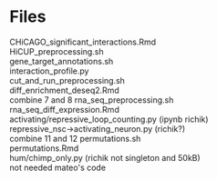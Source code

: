 # Files
CHiCAGO_significant_interactions.Rmd  
HiCUP_preprocessing.sh<br>
gene_target_annotations.sh<br>
interaction_profile.py<br>
cut_and_run_preprocessing.sh<br> 
diff_enrichment_deseq2.Rmd<br> combine 7 and 8
rna_seq_preprocessing.sh<br>
rna_seq_diff_expression.Rmd<br>
activating/repressive_loop_counting.py (ipynb richik)<br>
repressive_nsc->activating_neuron.py (richik?)<br> combine 11 and 12
permutations.sh<br>
permutations.Rmd<br>
hum/chimp_only.py (richik not singleton and 50kB)<br> not needed
mateo's code<br>
